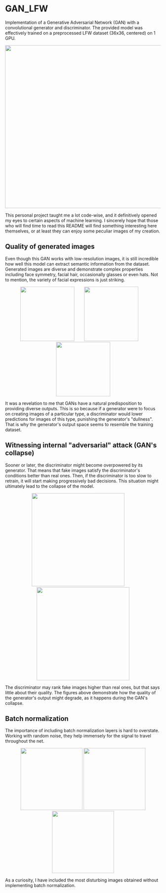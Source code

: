 # GAN_LFW

Implementation of a Generative Adversarial Network (GAN) with a convolutional generator and discriminator. The provided model was effectively trained on a preprocessed LFW dataset (36x36, centered) on 1 GPU.

<p align="center">
  <img src="https://user-images.githubusercontent.com/42875258/143950484-9a8dbbb9-8807-436d-b639-7bc0b54cadd4.gif" width="525">
</p>

This personal project taught me a lot code-wise, and it definitively opened my eyes to certain aspects of machine learning. I sincerely hope that those who will find time to read this README will find something interesting here themselves, or at least they can enjoy some peculiar images of my creation.

## Quality of generated images

Even though this GAN works with low-resolution images, it is still incredible how well this model can extract semantic information from the dataset. Generated images are diverse and demonstrate complex properties including face symmetry, facial hair, occasionally glasses or even hats. Not to mention, the variety of facial expressions is just striking.

<p align="center">
  <img src="https://user-images.githubusercontent.com/42875258/143947116-ea1f6bde-145e-47fe-844d-8b8c64a88380.png" width="175">
  &nbsp;&nbsp;&nbsp;&nbsp;&nbsp;&nbsp;
  <img src="https://user-images.githubusercontent.com/42875258/143947122-8401c65b-ab14-4139-80e5-b6193e0d0888.png" width="175">
  &nbsp;&nbsp;&nbsp;&nbsp;&nbsp;
  <img src="https://user-images.githubusercontent.com/42875258/143947125-fd302735-ac9a-425e-8374-13aa294f8b34.png" width="175">
</p>

It was a revelation to me that GANs have a natural predisposition to providing diverse outputs. This is so because if a generator were to focus on creating images of a particular type, a discriminator would lower predictions for images of this type, punishing the generator's "dullness". That is why the generator's output space seems to resemble the training dataset.

## Witnessing internal "adversarial" attack (GAN's collapse)

Sooner or later, the discriminator might become overpowered by its generator. That means that fake images satisfy the discriminator's conditions better than real ones. Then, if the discriminator is too slow to retrain, it will start making progressively bad decisions. This situation might ultimately lead to the collapse of the model.

<p align="center">
  <img src="https://user-images.githubusercontent.com/42875258/143959911-a0f2e9df-71b7-4108-9a61-b6def7e57086.png" width="300">
  &nbsp;&nbsp;&nbsp;&nbsp;&nbsp;&nbsp;&nbsp;
  <img src="https://user-images.githubusercontent.com/42875258/143983246-6bd347b8-4dea-4ccc-b42f-4d4f8bf5d5dc.png" width="300">
</p>

The discriminator may rank fake images higher than real ones, but that says little about their quality. The figures above demonstrate how the quality of the generator's output might degrade, as it happens during the GAN's collapse. 


## Batch normalization

The importance of including batch normalization layers is hard to overstate. Working with random noise, they help immensely for the signal to travel throughout the net.

<p align="center">
  <img src="https://user-images.githubusercontent.com/42875258/143985635-c7e9d4ba-ca59-41e8-a615-133abdc78b57.png" width="200">
  <img src="https://user-images.githubusercontent.com/42875258/143985750-bcdd995e-ff6c-4bc5-91a5-57212a070e3f.png" width="200">
  <img src="https://user-images.githubusercontent.com/42875258/143985769-ad1e3100-fa67-47db-8c5d-eb8705686f9d.png" width="200">
</p>

As a curiosity, I  have included the most disturbing images obtained without implementing batch normalization.
